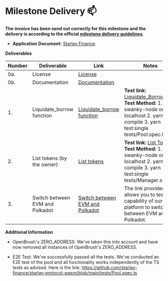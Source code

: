 # Milestone Delivery :mailbox:

**The invoice has been send out correctly for this milestone and the delivery is according to the official [milestone delivery guidelines](https://github.com/smart-contract-bounty/Support-Docs/blob/master/milestone-deliverables-guidelines.md).**  

* **Application Document:** [Starlay Finance](https://github.com/Chidasan/Ecosystem-Grants/blob/master/applications/starlay_finance.md).

**Deliverables**

| Number | Deliverable | Link | Notes |
| ------------- | ------------- | ------------- |------------- |
| 0a. | License | [License](https://github.com/starlay-finance/starlay-protocol-wasm/blob/b7b59137dee756c9ff61f198f6b391a096346807/LICENSE.md) | 　|
| 0b. | Documentation | [Documentation](https://docs.starlay.finance) |　 |
| 1. | Liquidate_borrow function | [Liquidate_borrow function](https://github.com/starlay-finance/starlay-protocol-wasm/blob/b7b59137dee756c9ff61f198f6b391a096346807/logics/impls/pool/mod.rs#L422)  | **Test link:** [Liquidate_Borrow](https://github.com/starlay-finance/starlay-protocol-wasm/blob/b7b59137dee756c9ff61f198f6b391a096346807/tests/Pool.spec.ts#L705) **Test Method:** 1. Run swanky-node on localhost 2. yarn compile 3. yarn test:single tests/Pool.spec.ts |
| 2. | List tokens (by the owner) | [List tokens](https://github.com/starlay-finance/starlay-protocol-wasm/blob/b7b59137dee756c9ff61f198f6b391a096346807/contracts/manager/lib.rs#L111) | **Test link:** [List Tokens](https://github.com/starlay-finance/starlay-protocol-wasm/blob/b7b59137dee756c9ff61f198f6b391a096346807/tests/Manager.spec.ts#L82) **Test Method:** 1. Run swanky-node on localhost 2. yarn compile 3. yarn test:single tests/Manager.spec.ts |
| 3. | Switch between EVM and Polkadot | [Switch between EVM and Polkadot](https://testnet-wasm.starlay.finance/app/wasm) | The link provided allows you to test the capability of our platform to switch between EVM and Polkadot. |

**Additional Information**

* OpenBrush's ZERO_ADDRESS: We've taken this into account and have now removed all instances of OpenBrush's ZERO_ADDRESS.

* E2E Test: We've successfully passed all the tests. We've conducted an E2E test of the pool and all functionality works independently of the TS tests as advised. Here is the link: https://github.com/starlay-finance/starlay-protocol-wasm/blob/main/tests/Pool.spec.ts
